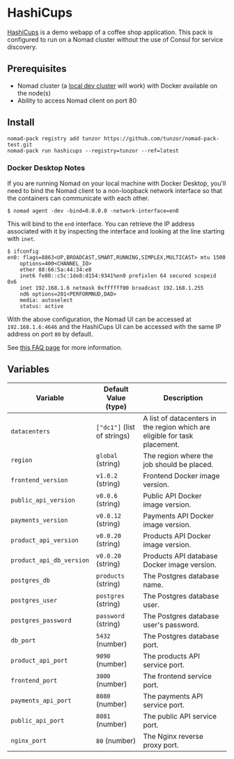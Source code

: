 # HashiCups

[HashiCups](https://github.com/hashicorp-demoapp) is a demo webapp of a coffee shop application. This pack is configured to run on a Nomad cluster without the use of Consul for service discovery.



## Prerequisites

- Nomad cluster (a [local dev cluster](https://learn.hashicorp.com/tutorials/nomad/get-started-run) will work) with Docker available on the node(s)
- Ability to access Nomad client on port 80

## Install 

```
nomad-pack registry add tunzor https://github.com/tunzor/nomad-pack-test.git
nomad-pack run hashicups --registry=tunzor --ref=latest
```

### Docker Desktop Notes
If you are running Nomad on your local machine with Docker Desktop, you'll need to bind the Nomad client to a non-loopback network interface so that the containers can communicate with each other.

```
$ nomad agent -dev -bind=0.0.0.0 -network-interface=en0
```

This will bind to the `en0` interface. You can retrieve the IP address associated with it by inspecting the interface and looking at the line starting with `inet`.

```
$ ifconfig
en0: flags=8863<UP,BROADCAST,SMART,RUNNING,SIMPLEX,MULTICAST> mtu 1500
	options=400<CHANNEL_IO>
	ether 88:66:5a:44:34:e8 
	inet6 fe80::c5c:1de8:d154:9341%en0 prefixlen 64 secured scopeid 0x6 
	inet 192.168.1.6 netmask 0xffffff00 broadcast 192.168.1.255
	nd6 options=201<PERFORMNUD,DAD>
	media: autoselect
	status: active
```

With the above configuration, the Nomad UI can be accessed at `192.168.1.6:4646` and the HashiCups UI can be accessed with the same IP address on port `80` by default.

See [this FAQ page](https://www.nomadproject.io/docs/faq#q-how-to-connect-to-my-host-network-when-using-docker-desktop-windows-and-macos) for more information.

## Variables

|Variable|Default Value (type)|Description|
|---|---|---|
|`datacenters`|`["dc1"]` (list of strings)|A list of datacenters in the region which are eligible for task placement.|
|`region`|`global` (string)|The region where the job should be placed.|
|`frontend_version`|`v1.0.2` (string)|Frontend Docker image version.|
|`public_api_version`|`v0.0.6` (string)|Public API Docker image version.|
|`payments_version`|`v0.0.12` (string)|Payments API Docker image version.|
|`product_api_version`|`v0.0.20` (string)|Products API Docker image version.|
|`product_api_db_version`|`v0.0.20` (string)|Products API database Docker image version.|
|`postgres_db`|`products` (string)|The Postgres database name.|
|`postgres_user`|`postgres` (string)|The Postgres database user.|
|`postgres_password`|`password` (string)|The Postgres database user's password.|
|`db_port`|`5432` (number)|The Postgres database port.|
|`product_api_port`|`9090` (number)|The products API service port.|
|`frontend_port`|`3000` (number)|The frontend service port.|
|`payments_api_port`|`8080` (number)|The payments API service port.|
|`public_api_port`|`8081` (number)|The public API service port.|
|`nginx_port`|`80` (number)|The Nginx reverse proxy port.|